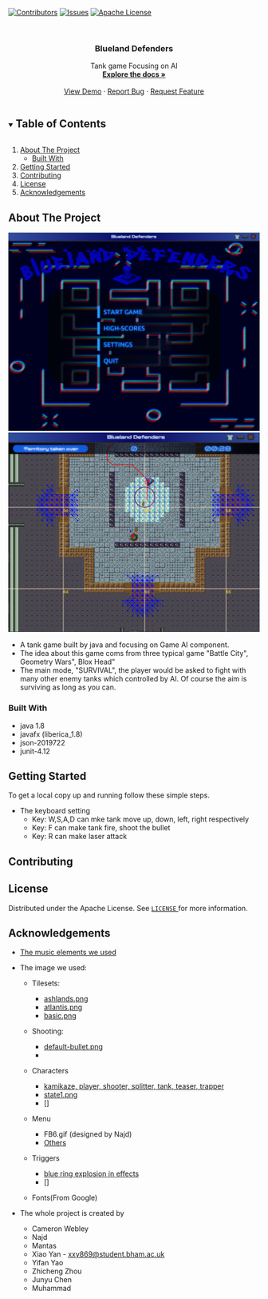 <!--
*** Thanks for checking out the Best-README-Template. If you have a suggestion
*** that would make this better, please fork the repo and create a pull request
*** or simply open an issue with the tag "enhancement".
*** Thanks again! Now go create something AMAZING! :D

***

***

***

*** To avoid retyping too much info. Do a search and replace for the following:
*** github_username, repo_name, twitter_handle, email, project_title, project_description
-->



<!-- PROJECT SHIELDS -->
<!--
*** I'm using markdown "reference style" links for readability.
*** Reference links are enclosed in brackets [ ] instead of parentheses ( ).
*** See the bottom of this document for the declaration of the reference variables
*** for contributors-url, forks-url, etc. This is an optional, concise syntax you may use.
*** https://www.markdownguide.org/basic-syntax/#reference-style-links
-->
[![Contributors][contributors-shield]][contributors-url]
[![Issues][issues-shield]][issues-url]
[![Apache License][license-shield]][license-url]



<!-- PROJECT LOGO -->
<br />

[comment]: <> (<p align="center">)

[comment]: <> (  <a href="https://github.com/github_username/repo_name">)

[comment]: <> (    <img src="images/logo.png" alt="Logo" width="80" height="80">)

[comment]: <> (  </a>)



  <h3 align="center">Blueland Defenders</h3>

  <p align="center">
    Tank game Focusing on AI
    <br />
    <a href="https://docs.google.com/document/d/1hKQJNrINaL2fYYRq00rvBt7h5N5OeDzkwaSR3GFw8tI/edit#heading=h.2btnxlo9rwxb"><strong>Explore the docs »</strong></a>
    <br />
    <br />
    <a href="https://github.com/github_username/repo_name">View Demo</a>
    ·
    <a href="https://github.com/github_username/repo_name/issues">Report Bug</a>
    ·
    <a href="https://github.com/github_username/repo_name/issues">Request Feature</a>
  </p>





<!-- TABLE OF CONTENTS -->

<details open="open">
  <summary><h2 style="display: inline-block">Table of Contents</h2></summary>
  <ol>
    <li>
      <a href="#about-the-project">About The Project</a>
      <ul>
        <li><a href="#built-with">Built With</a></li>
      </ul>
    </li>
    <li>
      <a href="#getting-started">Getting Started</a>
    </li>
    <li><a href="#contributing">Contributing</a></li>
    <li><a href="#license">License</a></li>
    <li><a href="#acknowledgements">Acknowledgements</a></li>
  </ol>
</details>





<!-- ABOUT THE PROJECT -->

## About The Project

[comment]: <> (- [![Product Name Screen Shot][product-screenshot]]&#40;src/main/resources/img/Menu.png&#41;)

[comment]: <> (- [![Product Name Screen Shot][product-screenshot]]&#40;src/main/resources/img/Game.png&#41;)

  ![this is the pic](src/main/resources/img/Menu.png)
  ![this is the pic](src/main/resources/img/Game.png)

- A tank game built by java and focusing on Game AI component.
- The idea about this game coms from three typical game "Battle City", Geometry Wars", Blox Head"
- The main mode,  "SURVIVAL", the player would be asked to fight with many other enemy tanks which controlled by AI. Of course the aim is surviving as long as you can.
### Built With
* java 1.8
* javafx (liberica_1.8)
* json-2019722
* junit-4.12


<!-- GETTING STARTED -->

## Getting Started

To get a local copy up and running follow these simple steps.

- The keyboard setting
    - Key: W,S,A,D can mke tank move up, down, left, right respectively
    - Key: F can make tank fire, shoot the bullet
    - Key: R can make laser attack
    

<!-- CONTRIBUTING -->

## Contributing


<!-- LICENSE -->

## License

Distributed under the Apache License. See <a href="https://git-teaching.cs.bham.ac.uk/mod-team-project-2020/fear/-/blob/master/LICENSE">`LICENSE` </a>for more information.



<!-- ACKNOWLEDGEMENTS -->

## Acknowledgements

* [The music elements we used](https://incompetech.com/)
  
* The image we used:
  
  - Tilesets:
  
    - [ashlands.png](https://finalbossblues.itch.io/ashlands-tileset])
    - [atlantis.png](https://finalbossblues.itch.io/atlantis-tileset)
    - [basic.png]()
  - Shooting:
  
    - [default-bullet.png]( https://gamesupply.itch.io/ultimate-space-game-mega-asset-package)
    -
  - Characters
  
    - [kamikaze, player, shooter, splitter, tank, teaser, trapper](https://gamesupply.itch.io/ultimate-space-game-mega-asset-package)
    - [state1.png](https://gamesupply.itch.io/ultimate-space-game-mega-asset-package )
    - []
  - Menu
    
    - FB6.gif (designed by Najd)
    - [Others](https://www.aigei.com/s?q=%E6%8E%92%E8%A1%8C%E6%A6%9C&type=game)
  - Triggers
  
    - [blue ring explosion in effects](https://opengameart.org/content/animated-blue-ring-explosion)
    - []
  - Fonts(From Google)
  

* The whole project is created by
  - Cameron Webley
  - Najd
  - Mantas
  - Xiao Yan - xxy869@student.bham.ac.uk
  - Yifan Yao
  - Zhicheng Zhou
  - Junyu Chen
  - Muhammad
  





<!-- MARKDOWN LINKS & IMAGES -->
<!-- https://www.markdownguide.org/basic-syntax/#reference-style-links -->

[contributors-shield]: https://img.shields.io/github/contributors/github_username/repo.svg?style=for-the-badge
[contributors-url]: https://github.com/github_username/repo/graphs/contributors
[forks-shield]: https://img.shields.io/github/forks/github_username/repo.svg?style=for-the-badge
[forks-url]: https://github.com/github_username/repo/network/members
[stars-shield]: https://img.shields.io/github/stars/github_username/repo.svg?style=for-the-badge
[stars-url]: https://github.com/github_username/repo/stargazers
[issues-shield]: https://img.shields.io/github/issues/github_username/repo.svg?style=for-the-badge
[issues-url]: https://github.com/github_username/repo/issues
[license-shield]: https://img.shields.io/github/license/github_username/repo.svg?style=for-the-badge
[license-url]: https://git-teaching.cs.bham.ac.uk/mod-team-project-2020/fear/-/blob/master/LICENSE
[linkedin-shield]: https://img.shields.io/badge/-LinkedIn-black.svg?style=for-the-badge&logo=linkedin&colorB=555
[linkedin-url]: https://linkedin.com/in/github_username
